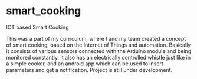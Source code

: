 # smart_cooking
IOT based Smart Cooking

This was a part of my curriculum, where I and my team created a concept of smart cooking, based on the Internet of Things and automation. Basically it consists of various sensors connected with the Arduino module and being monitored constantly. It also has an electrically controlled whistle just like in a simple cooker, and an android app which can be used to insert parameters and get a notification. Project is still under development.
